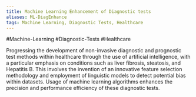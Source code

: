 ```yaml
---
title: Machine Learning Enhancement of Diagnostic tests
aliases: ML-DiagEnhance
tags: Machine Learning, Diagnostic Tests, Healthcare
---
```


#Machine-Learning #Diagnostic-Tests #Healthcare

Progressing the development of non-invasive diagnostic and prognostic test methods within healthcare through the use of artificial intelligence, with a particular emphasis on conditions such as liver fibrosis, steatosis, and Hepatitis B. This involves the invention of an innovative feature selection methodology and employment of linguistic models to detect potential bias within datasets. Usage of machine learning algorithms enhances the precision and performance efficiency of these diagnostic tests.